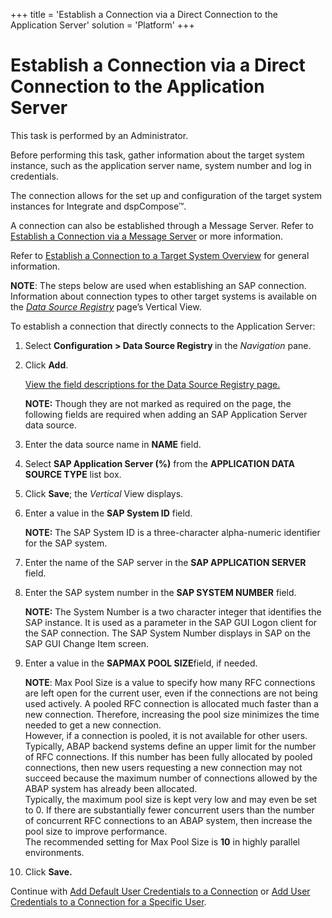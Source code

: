 +++
title = 'Establish a Connection via a Direct Connection to the Application Server'
solution = 'Platform'
+++

# Establish a Connection via a Direct Connection to the Application Server

This task is performed by an Administrator.

Before performing this task, gather information about the target system
instance, such as the application server name, system number and log in
credentials.

The connection allows for the set up and configuration of the target
system instances for Integrate and dspCompose™.

A connection can also be established through a Message Server. Refer to
[Establish a Connection via a Message
Server](Establish_a_Connection_via_a_Message_Server) or more
information.

Refer to [Establish a Connection to a Target System
Overview](Establish_a_Connection_to_a_target_system_Overview) for
general information.

<span style="font-weight: bold;">NOTE</span>: The steps below are used
when establishing an SAP connection. Information about connection types
to other target systems is available on the
<span style="font-style: italic;">[Data Source
Registry](../Page_Desc/Data_Source_Registry_H#Data_Source_Registry_V)</span>
page’s Vertical View.

To establish a connection that directly connects to the Application
Server:

1.  Select <span style="font-weight: bold;">Configuration \> Data Source
    Registry </span>in the
    <span style="font-style: italic;">Navigation</span> pane.

2.  Click <span style="font-weight: bold;">Add</span>.
    
    [View the field descriptions for the Data Source Registry
    page.](../Page_Desc/Data_Source_Registry_H)
    
    **NOTE:** Though they are not marked as required on the page, the
    following fields are required when adding an SAP Application Server
    data source.

3.  Enter the data source name in
    <span style="font-weight: bold;">NAME</span> field.

4.  Select <span style="font-weight: bold;">SAP Application Server
    (%)</span> from the <span style="font-weight: bold;">APPLICATION
    DATA SOURCE TYPE</span> list box.

5.  Click <span style="font-weight: bold;">Save</span>; the
    <span style="font-style: italic;">Vertical</span> View displays.

6.  Enter a value in the <span style="font-weight: bold;">SAP System
    ID</span> field.
    
    **NOTE:** The SAP System ID is a three-character alpha-numeric
    identifier for the SAP system.

7.  Enter the name of the SAP server in the
    <span style="font-weight: bold;">SAP APPLICATION SERVER</span>
    field.

8.  Enter the SAP system number in the
    <span style="font-weight: bold;">SAP SYSTEM NUMBER</span> field.
    
    **NOTE:** The System Number is a two character integer that
    identifies the SAP instance. It is used as a parameter in the SAP
    GUI Logon client for the SAP connection. The SAP System Number
    displays in SAP on the SAP GUI Change Item screen.

9.  Enter a value in the **SAPMAX POOL SIZE**<span>field, if
    needed</span>.
    
    **NOTE**: Max Pool Size is a value to specify how many RFC
    connections are left open for the current user, even if the
    connections are not being used actively. A pooled RFC connection is
    allocated much faster than a new connection. Therefore, increasing
    the pool size minimizes the time needed to get a new connection.  
    However, if a connection is pooled, it is not available for other
    users. Typically, ABAP backend systems define an upper limit for the
    number of RFC connections. If this number has been fully allocated
    by pooled connections, then new users requesting a new connection
    may not succeed because the maximum number of connections allowed by
    the ABAP system has already been allocated.  
    Typically, the maximum pool size is kept very low and may even be
    set to 0. If there are substantially fewer concurrent users than the
    number of concurrent RFC connections to an ABAP system, then
    increase the pool size to improve performance.  
    The recommended setting for Max Pool Size is **10** in highly
    parallel environments.

10. Click <span style="font-weight: bold;">Save.</span>

Continue with [Add Default User Credentials to a
Connection](Add_Default_User_Credentials_to_a_Connection) or [Add
User Credentials to a Connection for a Specific
User](Add_User_Credentials_to_an_SAP_Connection_for_a_Specific_Use).
